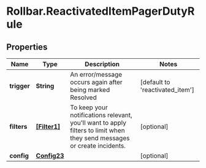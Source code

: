 # Rollbar.ReactivatedItemPagerDutyRule

## Properties

Name | Type | Description | Notes
------------ | ------------- | ------------- | -------------
**trigger** | **String** | An error/message occurs again after being marked Resolved | [default to &#39;reactivated_item&#39;]
**filters** | [**[Filter1]**](Filter1.md) | To keep your notifications relevant, you&#39;ll want to apply filters to limit when they send messages or create incidents. | [optional] 
**config** | [**Config23**](Config23.md) |  | [optional] 


